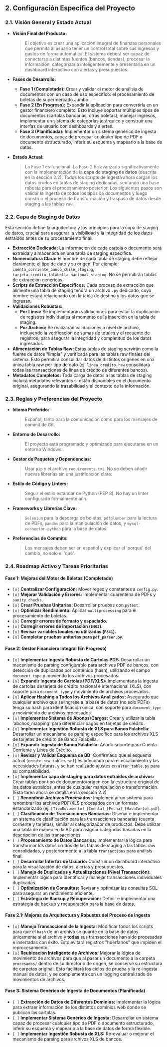 ## 2. Configuración Específica del Proyecto

### 2.1. Visión General y Estado Actual

*   **Visión Final del Producto:**
    > El objetivo es crear una aplicación integral de finanzas personales que permita al usuario tener un control total sobre sus ingresos y gastos de forma automática. El sistema deberá ser capaz de conectarse a distintas fuentes (bancos, tiendas), procesar la información, categorizarla inteligentemente y presentarla en un dashboard interactivo con alertas y presupuestos.

*   **Fases de Desarrollo:**
    *   **Fase 1 (Completada):** Crear y validar el motor de análisis de documentos con un caso de uso específico: el procesamiento de boletas de supermercado Jumbo.
    *   **Fase 2 (En Progreso):** Expandir la aplicación para convertirla en un gestor financiero completo. Esto incluye soportar múltiples tipos de documentos (cartolas bancarias, otras boletas), manejar ingresos, implementar un sistema de categorías jerárquico y construir una interfaz de usuario con dashboards y alertas.
    *   **Fase 3 (Planificada):** Implementar un sistema genérico de ingesta de documentos, capaz de procesar cualquier tipo de PDF o documento estructurado, inferir su esquema y mapearlo a la base de datos.

*   **Estado Actual:**
    > La Fase 1 es funcional. La Fase 2 ha avanzado significativamente con la implementación de la **capa de staging de datos** (descrita en la sección 2.2). Todos los scripts de ingesta ahora cargan los datos crudos en tablas de staging dedicadas, sentando una base robusta para el procesamiento posterior. Los siguientes pasos son validar la ingesta de todos los tipos de documentos y luego construir el proceso de transformación y traspaso de datos desde staging a las tablas `raw`.

### 2.2. Capa de Staging de Datos

Esta sección define la arquitectura y los principios para la capa de staging de datos, crucial para asegurar la visibilidad y la integridad de los datos extraídos antes de su procesamiento final.

*   **Extracción Dedicada:** La información de cada cartola o documento será extraída y almacenada en una tabla de staging específica.
*   **Nomenclatura Clara:** El nombre de cada tabla de staging debe reflejar claramente el tipo de dato y su origen. Por ejemplo: `cuenta_corriente_banco_chile_staging`, `tarjeta_credito_falabella_nacional_staging`. No se permitirán tablas de extracción genéricas.
*   **Scripts de Extracción Específicos:** Cada proceso de extracción que alimente una tabla de staging tendrá un archivo `.py` dedicado, cuyo nombre estará relacionado con la tabla de destino y los datos que se ingresan.
*   **Validaciones Robustas:**
    *   **Por Línea:** Se implementarán validaciones para evitar la duplicación de registros individuales al momento de la inserción en la tabla de staging.
    *   **Por Archivo:** Se realizarán validaciones a nivel de archivo, incluyendo la verificación de sumas de totales y el recuento de registros, para asegurar la integridad y completitud de los datos ingresados.
*   **Alimentación de Tablas Raw:** Estas tablas de staging servirán como la fuente de datos "limpia" y verificada para las tablas raw finales del sistema. Esto permitirá consolidar datos de distintos orígenes en una única tabla raw por tipo de dato (ej. `linea_credito_raw` consolidará todas las transacciones de línea de crédito de diferentes bancos).
*   **Metadatos Completos:** Toda carga de datos a las tablas de staging incluirá metadatos relevantes si están disponibles en el documento original, asegurando la trazabilidad y el contexto de la información.

### 2.3. Reglas y Preferencias del Proyecto

*   **Idioma Preferido:**
    > Español, tanto para la comunicación como para los mensajes de commit de Git.

*   **Entorno de Desarrollo:**
    > El proyecto está programado y optimizado para ejecutarse en un entorno Windows.

*   **Gestor de Paquetes y Dependencias:**
    > Usar `pip` y el archivo `requirements.txt`. No se deben añadir nuevas librerías sin una justificación clara.

*   **Estilo de Código y Linters:**
    > Seguir el estilo estándar de Python (PEP 8). No hay un linter configurado formalmente aún.

*   **Frameworks y Librerías Clave:**
    > `Selenium` para la descarga de boletas, `pdfplumber` para la lectura de PDFs, `pandas` para la manipulación de datos, y `mysql-connector-python` para la base de datos.

*   **Preferencias de Commits:**
    > Los mensajes deben ser en español y explicar el 'porqué' del cambio, no solo el 'qué'.

### 2.4. Roadmap Activo y Tareas Prioritarias

#### Fase 1: Mejoras del Motor de Boletas (Completado)
*   `[x]` **Centralizar Configuración:** Mover regex y constantes a `config.py`.
*   `[x]` **Mejorar Validación y Errores:** Implementar cuarentena de PDFs y `sanity checks`.
*   `[x]` **Crear Pruebas Unitarias:** Desarrollar pruebas con `pytest`.
*   `[x]` **Optimizar Rendimiento:** Aplicar `multiprocessing` para el procesamiento de boletas.
*   `[x]` **Corregir errores de formato y espaciado.**
*   `[x]` **Corregir errores de importación (`E402`).**
*   `[x]` **Revisar variables locales no utilizadas (`F841`).**
*   `[x]` **Completar pruebas unitarias para `pdf_parser.py`.**

#### Fase 2: Gestor Financiero Integral (En Progreso)
*   `[x]` **Implementar Ingesta Robusta de Cartolas PDF:** Desarrollar un mecanismo de parsing configurable para archivos PDF de bancos, con detección de duplicados por contenido (hash), utilizando el campo `document_type` y moviendo los archivos procesados.
*   `[x]` **Expandir Ingesta de Cartolas (PDF/XLS):** Implementada la ingesta de cartolas de tarjeta de crédito nacional e internacional (XLS), con soporte para `document_type` y movimiento de archivos procesados.
*   `[x]` **Aplicar Hashing a Todos los Archivos Analizados:** Asegurado que cualquier archivo que se ingrese a la base de datos (no solo PDFs) tenga su hash para identificación única, con soporte para `document_type` y movimiento de archivos procesados.
*   `[x]` **Implementar Sistema de Abonos/Cargos:** Crear y utilizar la tabla 'abonos_mapping' para diferenciar pagos en tarjetas de crédito.
*   `[x]` **Implementar Ingestión Robusta de XLS para Banco Falabella:** Desarrollar un mecanismo de parsing específico para los archivos XLS de tarjetas de crédito de Banco Falabella.
*   `[x]` **Expandir Ingesta de Banco Falabella:** Añadir soporte para Cuenta Corriente y Línea de Crédito.
*   `[x]` **Revisar y Validar Esquema de BD:** Confirmado que el esquema actual (`create_new_tables.sql`) es adecuado para el escalamiento y las necesidades futuras, y se han realizado ajustes en `alter_table.py` para su compatibilidad.
*   `[x]` **Implementar capa de staging para datos extraídos de archivos:** Crear tablas por tipo de documento/origen con la estructura original de los datos extraídos, antes de cualquier manipulación o transformación. (Esta tarea ahora se detalla en la sección 2.2)
*   `[ ]` **Renombrar Archivos Procesados:** Implementar un sistema para renombrar los archivos PDF/XLS procesados con un formato estandarizado (ej. `[TipoDocumento]_[Cuenta]_[Fecha]_[HashCorto].pdf`).
*   `[ ]` **Clasificación de Transacciones Bancarias:** Diseñar e implementar un sistema de clasificación para las transacciones bancarias (cuenta corriente y tarjetas), similar al categorizador de productos. Debe utilizar una tabla de mapeo en la BD para asignar categorías basadas en la descripción de las transacciones.
*   `[ ]` **Procesamiento de Datos Bancarios:** Implementar la lógica para transformar los datos crudos de las tablas de staging a las tablas raw consolidadas, y posteriormente a la tabla `transactions` para análisis final.
*   `[ ]` **Desarrollar Interfaz de Usuario:** Construir un dashboard interactivo para la visualización de datos, alertas y presupuestos.
*   `[ ]` **Manejo de Duplicados y Actualizaciones (Nivel Transacción):** Implementar lógica para identificar y manejar transacciones individuales duplicadas.
*   `[ ]` **Optimización de Consultas:** Revisar y optimizar las consultas SQL para asegurar un rendimiento eficiente.
*   `[ ]` **Estrategia de Backup y Recuperación:** Definir e implementar una estrategia de backup y recuperación para la base de datos.

#### Fase 2.1: Mejoras de Arquitectura y Robustez del Proceso de Ingesta
*   `[x]` **Manejo Transaccional de la Ingesta:** Modificar todos los scripts para que el `hash` de un archivo se guarde en la base de datos únicamente si el archivo y **todas** sus transacciones han sido procesadas e insertadas con éxito. Esto evitará registros "huérfanos" que impiden el reprocesamiento.
*   `[x]` **Reubicación Inteligente de Archivos:** Mejorar la lógica de movimiento de archivos para que al pasar un documento a la carpeta `procesados/` dentro de su directorio de origen, se conserve su estructura de carpetas original. Esto facilitará los ciclos de prueba y la re-ingesta manual de datos, y se complementa con un logging centralizado de movimientos de archivos.

#### Fase 3: Sistema Genérico de Ingesta de Documentos (Planificada)
*   `[ ]` **Extracción de Datos de Diferentes Dominios:** Implementar la lógica para extraer información de los distintos dominios web donde se publican las cartolas.
*   `[ ]` **Implementar Sistema Genérico de Ingesta:** Desarrollar un sistema capaz de procesar cualquier tipo de PDF o documento estructurado, inferir su esquema y mapearlo a la base de datos de forma flexible.
*   `[ ]` **Implementar Ingestión Robusta de XLS:** Re-evaluar o mejorar el mecanismo de parsing para archivos XLS de bancos.